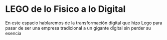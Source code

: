 # LEGO de lo Fisico a lo Digital
En este espacio hablaremos de la transformación digital que hizo Lego para pasar de ser una empresa tradicional a un gigante digital sin perder su esencia



